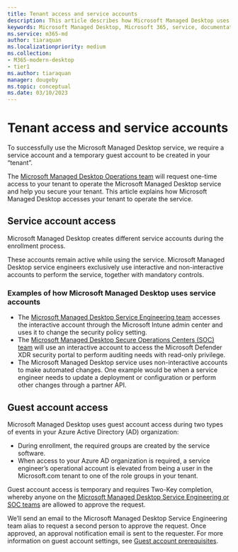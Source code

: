 ```yaml
---
title: Tenant access and service accounts
description: This article describes how Microsoft Managed Desktop uses service and/or guest accounts to access your tenant
keywords: Microsoft Managed Desktop, Microsoft 365, service, documentation
ms.service: m365-md
author: tiaraquan
ms.localizationpriority: medium
ms.collection: 
- M365-modern-desktop
- tier1
ms.author: tiaraquan
manager: dougeby
ms.topic: conceptual
ms.date: 03/10/2023
---
```


# Tenant access and service accounts

To successfully use the Microsoft Managed Desktop service, we require a service account and a temporary guest account to be created in your “tenant”.

The [Microsoft Managed Desktop Operations team](../overview/support-teams.md) will request one-time access to your tenant to operate the Microsoft Managed Desktop service and help you secure your tenant. This article explains how Microsoft Managed Desktop accesses your tenant to operate the service.

## Service account access

Microsoft Managed Desktop creates different service accounts during the enrollment process.

These accounts remain active while using the service. Microsoft Managed Desktop service engineers exclusively use interactive and non-interactive accounts to perform the service, together with mandatory controls.  

### Examples of how Microsoft Managed Desktop uses service accounts

- The [Microsoft Managed Desktop Service Engineering team](../overview/support-teams.md#service-engineering-team) accesses the interactive account through the Microsoft Intune admin center and uses it to change the security policy setting.  
- The [Microsoft Managed Desktop Secure Operations Centers (SOC) team](../overview/support-teams.md#security-operations-center-team) will use an interactive account to access the Microsoft Defender XDR security portal to perform auditing needs with read-only privilege.
- The Microsoft Managed Desktop service uses non-interactive accounts to make automated changes. One example would be when a service engineer needs to update a deployment or configuration or perform other changes through a partner API.

## Guest account access

Microsoft Managed Desktop uses guest account access during two types of events in your Azure Active Directory (AD) organization:

- During enrollment, the required groups are created by the service software.
- When access to your Azure AD organization is required, a service engineer’s operational account is elevated from being a user in the Microsoft.com tenant to one of the role groups in your tenant.

Guest account access is temporary and requires Two-Key completion, whereby anyone on the [Microsoft Managed Desktop Service Engineering or SOC teams](../overview/support-teams.md) are allowed to approve the request.

We’ll send an email to the Microsoft Managed Desktop Service Engineering team alias to request a second person to approve the request. Once approved, an approval notification email is sent to the requester. For more information on guest account settings, see [Guest account prerequisites](../prepare/guest-accounts.md).
